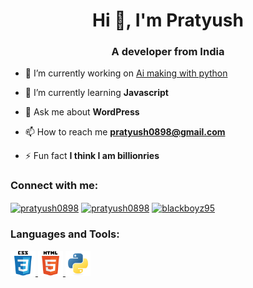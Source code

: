 <h1 align="center">Hi 👋, I'm Pratyush</h1>
<h3 align="center">A developer from India</h3>

- 🔭 I’m currently working on [Ai making with python](https://github.com/Pratyush0898/Ai-with-python)

- 🌱 I’m currently learning **Javascript**

- 💬 Ask me about **WordPress**

- 📫 How to reach me **pratyush0898@gmail.com**

- ⚡ Fun fact **I think I am billionries**

<h3 align="left">Connect with me:</h3>
<p align="left">
<a href="https://twitter.com/pratyush0898" target="blank"><img align="center" src="https://raw.githubusercontent.com/rahuldkjain/github-profile-readme-generator/master/src/images/icons/Social/twitter.svg" alt="pratyush0898" height="30" width="40" /></a>
<a href="https://linkedin.com/in/pratyush0898" target="blank"><img align="center" src="https://raw.githubusercontent.com/rahuldkjain/github-profile-readme-generator/master/src/images/icons/Social/linked-in-alt.svg" alt="pratyush0898" height="30" width="40" /></a>
<a href="https://www.youtube.com/@Pratyush-developers" target="blank"><img align="center" src="https://raw.githubusercontent.com/rahuldkjain/github-profile-readme-generator/master/src/images/icons/Social/youtube.svg" alt="blackboyz95" height="30" width="40" /></a>
</p>

<h3 align="left">Languages and Tools:</h3>
<p align="left"> <a href="https://www.w3schools.com/css/" target="_blank" rel="noreferrer"> <img src="https://raw.githubusercontent.com/devicons/devicon/master/icons/css3/css3-original-wordmark.svg" alt="css3" width="40" height="40"/> </a> <a href="https://www.w3.org/html/" target="_blank" rel="noreferrer"> <img src="https://raw.githubusercontent.com/devicons/devicon/master/icons/html5/html5-original-wordmark.svg" alt="html5" width="40" height="40"/> </a> <a href="https://www.python.org" target="_blank" rel="noreferrer"> <img src="https://raw.githubusercontent.com/devicons/devicon/master/icons/python/python-original.svg" alt="python" width="40" height="40"/> </a> </p>
